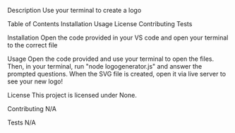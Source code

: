 Description
Use your terminal to create a logo

Table of Contents
Installation
Usage
License
Contributing
Tests

Installation
Open the code provided in your VS code and open your terminal to the correct file

Usage
Open the code provided and use your terminal to open the files. Then, in your terminal, run "node logogenerator.js" and answer the prompted questions. When the SVG file is created, open it via live server to see your new logo!

License
This project is licensed under None.

Contributing
N/A

Tests
N/A
